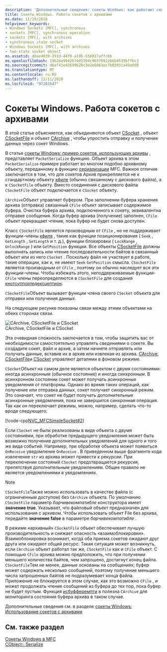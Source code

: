 ```yaml
---
description: 'Дополнительные сведения: сокеты Windows: как работают сокеты с архивами'
title: Сокеты Windows. Работа сокетов с архивами
ms.date: 11/19/2018
helpviewer_keywords:
- Windows Sockets [MFC], synchronous
- sockets [MFC], synchronous operation
- sockets [MFC], with archives
- synchronous state socket
- Windows Sockets [MFC], with archives
- two-state socket object
ms.assetid: d8ae4039-391d-44f0-a19b-558817affcbb
ms.openlocfilehash: 19b24a9942b7405304c9037091266b4535bffbc3
ms.sourcegitcommit: d6af41e42699628c3e2e6063ec7b03931a49a098
ms.translationtype: MT
ms.contentlocale: ru-RU
ms.lasthandoff: 12/11/2020
ms.locfileid: "97263547"
---
```

# <a name="windows-sockets-how-sockets-with-archives-work"></a>Сокеты Windows. Работа сокетов с архивами

В этой статье объясняется, как объединяются объект [CSocket](../mfc/reference/csocket-class.md) , объект [CSocketFile](../mfc/reference/csocketfile-class.md) и объект [CArchive](../mfc/reference/carchive-class.md) , чтобы упростить отправку и получение данных через сокет Windows.

В статье [сокеты Windows: пример сокетов, использующих архивы](../mfc/windows-sockets-example-of-sockets-using-archives.md) , представляет `PacketSerialize` функцию. Объект архива в этом `PacketSerialize` примере работает во многом подобно архивному объекту, переданному в функцию [сериализации](../mfc/reference/cobject-class.md#serialize) MFC. Важное отличие заключается в том, что для сокетов Архив прикрепляется не к стандартному объекту [кфиле](../mfc/reference/cfile-class.md) (обычно связанному с дискового файла), а к `CSocketFile` объекту. Вместо соединения с дискового файла `CSocketFile` объект подключается к `CSocket` объекту.

`CArchive`Объект управляет буфером. При заполнении буфера хранения архива (отправка) связанный `CFile` объект записывает содержимое буфера. Очистка буфера архива, подключенного к сокету, эквивалентна отправке сообщения. Когда буфер архива (получение) заполнен, `CFile` объект прекращает чтение, пока буфер не будет снова доступен.

Класс `CSocketFile` является производным от `CFile` , но не поддерживает функции-члены [кфиле](../mfc/reference/cfile-class.md) , такие как функции позиционирования ( `Seek` , `GetLength` , `SetLength` и т. д.), функции блокировки ( `LockRange` , `UnlockRange` ) или `GetPosition` функции. Все объекты [CSocketFile](../mfc/reference/csocketfile-class.md) должны выполнять запись или чтение последовательности байтов в связанный объект или из него `CSocket` . Поскольку файл не участвует в работе, такие операции, как и, не имеют `Seek` `GetPosition` смысла. `CSocketFile` является производным от `CFile` , поэтому он обычно наследует все эти функции-члены. Чтобы избежать этого, неподдерживаемые функции- `CFile` члены переопределяются в `CSocketFile` для создания [кнотсуппортедексцептион](../mfc/reference/cnotsupportedexception-class.md).

`CSocketFile`Объект вызывает функции члена своего `CSocket` объекта для отправки или получения данных.

На следующем рисунке показаны связи между этими объектами на обеих сторонах связи.

![CArchive, CSocketFile и CSocket](../mfc/media/vc38ia1.gif "CArchive, CSocketFile и CSocket") <br/>
CArchive, CSocketFile и CSocket

Эта очевидная сложность заключается в том, чтобы защитить вас от необходимости самостоятельно управлять сведениями о сокете. Вы создадите сокет, файл и архив, а затем начнете отправлять или получать данные, вставив их в архив или извлекая из архива. [CArchive](../mfc/reference/carchive-class.md), [CSocketFile](../mfc/reference/csocketfile-class.md)и [CSocket](../mfc/reference/csocket-class.md) управляют деталями в фоновом режиме.

`CSocket`Объект на самом деле является объектом с двумя состояниями: иногда асинхронным (обычное состояние) и иногда синхронным. В асинхронном состоянии сокет может получать асинхронные уведомления от платформы. Однако во время таких операций, как получение или отправка данных, сокет получает синхронный режим. Это означает, что сокет не будет получать дополнительные асинхронные уведомления, пока не завершится синхронная операция. Так как он переключает режимы, можно, например, сделать что-то вроде следующего:

[!code-cpp[NVC_MFCSimpleSocket#2](../mfc/codesnippet/cpp/windows-sockets-how-sockets-with-archives-work_1.cpp)]

Если `CSocket` не были реализованы в виде объекта с двумя состояниями, при обработке предыдущего уведомления может быть возможно получение дополнительных уведомлений для одного и того же вида событий. Например, при обработке объекта может появиться `OnReceive` уведомление `OnReceive` . В приведенном выше фрагменте кода извлечение `str` из архива может привести к рекурсии. При переключении состояний `CSocket` предотвращается рекурсия, препятствуя дополнительным уведомлениям. Общее правило не является уведомлениями в уведомлениях.

> [!NOTE]
> `CSocketFile`Также можно использовать в качестве файла (с ограниченным доступом) без `CArchive` объекта. По умолчанию `CSocketFile` параметр *барчивекомпатибле* конструктора имеет **значение true**. Указывает, что файловый объект предназначен для использования с архивом. Чтобы использовать объект File без архива, передайте **значение false** в параметре *барчивекомпатибле* .

В режиме «архивный» `CSocketFile` объект обеспечивает лучшую производительность и снижает опасность «взаимоблокировки». Взаимоблокировка возникает, когда оба приема сокетов ожидают друг друга или ожидают общий ресурс. Такая ситуация может возникнуть, если `CArchive` объект работал так же, `CSocketFile` как и `CFile` объект. С помощью `CFile` архива можно предположить, что при получении меньшего количества байтов, чем запрошено, достигнут конец файла. `CSocketFile`Тем не менее, данные основаны на сообщениях; буфер может содержать несколько сообщений, поэтому получение меньшего числа запрошенных байтов не подразумевает конца файла. Приложение не блокируется в этом случае, как это возможно `CFile` , и может продолжать чтение сообщений из буфера до тех пор, пока буфер не будет пустым. Функция [исбуфферемпти](../mfc/reference/carchive-class.md#isbufferempty) в полезна `CArchive` для мониторинга состояния буфера архива в таком случае.

Дополнительные сведения см. в разделе [сокеты Windows: Использование сокетов с архивами](../mfc/windows-sockets-using-sockets-with-archives.md)

## <a name="see-also"></a>См. также раздел

[Сокеты Windows в MFC](../mfc/windows-sockets-in-mfc.md)<br/>
[CObject:: Serialize](../mfc/reference/cobject-class.md#serialize)
